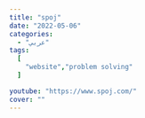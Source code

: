 ```yaml
---
title: "spoj"
date: "2022-05-06"
categories:
  - "عربي"
tags:
  [
    "website","problem solving"
  ]

youtube: "https://www.spoj.com/"
cover: ""
---
```

